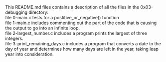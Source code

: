 This README.md files contains a description of all the files in the 0x03-debugging directory:  
file 0-main.c tests for a postitive_or_negative() function  
file 1-main.c includes commenting out the part of the code that is causing the output to go into an infinite loop.  
file 2-largest_number.c includes a program prints the largest of three integers.  
file 3-print_remaining_days.c includes a program that converts a date to the day of year and determines how many days are left in the year, taking leap year into consideration.
